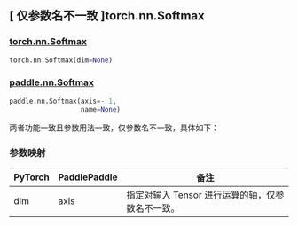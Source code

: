 ## [ 仅参数名不一致 ]torch.nn.Softmax
### [torch.nn.Softmax](https://pytorch.org/docs/stable/generated/torch.nn.Softmax.html?highlight=nn+softmax#torch.nn.Softmax)

```python
torch.nn.Softmax(dim=None)
```

### [paddle.nn.Softmax](https://www.paddlepaddle.org.cn/documentation/docs/zh/develop/api/paddle/nn/Softmax_cn.html#softmax)

```python
paddle.nn.Softmax(axis=- 1,
                  name=None)
```

两者功能一致且参数用法一致，仅参数名不一致，具体如下：
### 参数映射

| PyTorch       | PaddlePaddle | 备注                                                   |
| ------------- | ------------ | ------------------------------------------------------ |
| dim           | axis         | 指定对输入 Tensor 进行运算的轴，仅参数名不一致。                          |
